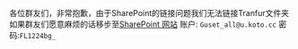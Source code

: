 各位群友们，非常抱歉，由于SharePoint的链接问题我们无法链接Tranfur文件夹
如果群友们愿意麻烦的话移步至[SharePoint 网站](https://koto3905.sharepoint.com/sites/transfur "SharePoint 网站")
账户: `Guset_all@u.koto.cc`
密码:`FL1224bg_`